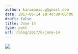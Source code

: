 ```yaml
---
author: karamanis.g@gmail.com
date: 2017-06-14 18:40:00+00:00
draft: false
title: June 14
type: post
url: /blog/2017/6/june-14
---
```


![](/images/2017-06-14-20176june-14/image-asset.jpeg)

